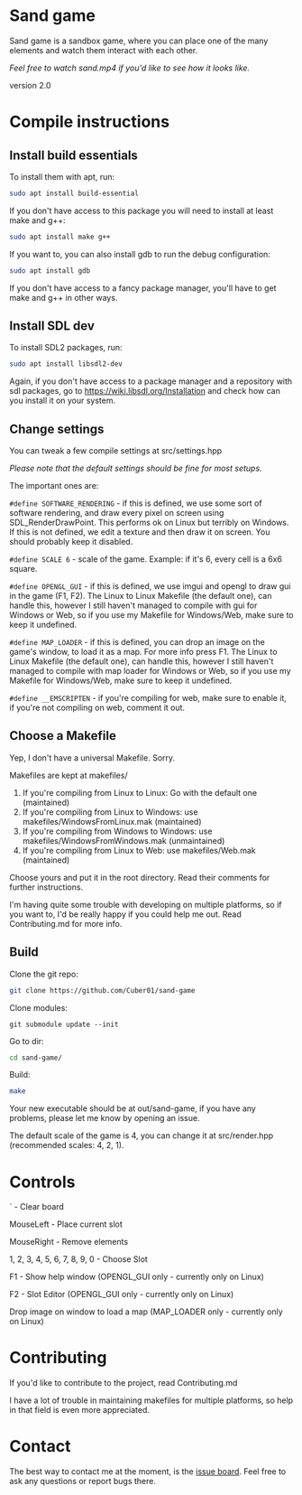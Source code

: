 # Sand game

Sand game is a sandbox game, where you can place one of the many elements and watch them interact with each other.

*Feel free to watch sand.mp4 if you'd like to see how it looks like.*

version 2.0

# Compile instructions

## Install build essentials


To install them with apt, run:
```sh
sudo apt install build-essential
```

If you don't have access to this package you will need to install at least make and g++:
```sh
sudo apt install make g++
```

If you want to, you can also install gdb to run the debug configuration:
```sh
sudo apt install gdb
```

If you don't have access to a fancy package manager, you'll have to get make and g++ in other ways.

## Install SDL dev

To install SDL2 packages, run:
```sh
sudo apt install libsdl2-dev
```

Again, if you don't have access to a package manager and a repository with sdl packages, go to https://wiki.libsdl.org/Installation and check how can you install it on your system.

## Change settings

You can tweak a few compile settings at src/settings.hpp 

*Please note that the default settings should be fine for most setups.*


The important ones are:

``#define SOFTWARE_RENDERING`` - if this is defined, we use some sort of software rendering, and draw every pixel on screen using SDL_RenderDrawPoint. This performs ok on Linux but terribly on Windows. If this is not defined, we edit a texture and then draw it on screen. You should probably keep it disabled.

``#define SCALE 6`` - scale of the game. Example: if it's 6, every cell is a 6x6 square.

``#define OPENGL_GUI`` - if this is defined, we use imgui and opengl to draw gui in the game (F1, F2). The Linux to Linux Makefile (the default one), can handle this, however I still haven't managed to compile with gui for Windows or Web, so if you use my Makefile for Windows/Web, make sure to keep it undefined.

``#define MAP_LOADER`` - if this is defined, you can drop an image on the game's window, to load it as a map. For more info press F1. The Linux to Linux Makefile (the default one), can handle this, however I still haven't managed to compile with map loader for Windows or Web, so if you use my Makefile for Windows/Web, make sure to keep it undefined.

``#define __EMSCRIPTEN`` - if you're compiling for web, make sure to enable it, if you're not compiling on web, comment it out.

## Choose a Makefile

Yep, I don't have a universal Makefile. Sorry.

Makefiles are kept at makefiles/

1. If you're compiling from Linux to Linux: Go with the default one (maintained)
2. If you're compiling from Linux to Windows: use makefiles/WindowsFromLinux.mak (maintained)
3. If you're compiling from Windows to Windows: use makefiles/WindowsFromWindows.mak (unmaintained)
4. If you're compiling from Linux to Web: use makefiles/Web.mak (maintained)

Choose yours and put it in the root directory.
Read their comments for further instructions.


I'm having quite some trouble with developing on multiple platforms, so if you want to, I'd be really happy if you could help me out.  Read Contributing.md for more info.

## Build

Clone the git repo:
```sh
git clone https://github.com/Cuber01/sand-game
```

Clone modules:
```
git submodule update --init
```

Go to dir:
```sh
cd sand-game/
```

Build:
```sh
make
```

Your new executable should be at out/sand-game, if you have any problems, please let me know by opening an issue.

The default scale of the game is 4, you can change it at src/render.hpp (recommended scales: 4, 2, 1).

# Controls

` - Clear board

MouseLeft - Place current slot

MouseRight - Remove elements

1, 2, 3, 4, 5, 6, 7, 8, 9, 0 - Choose Slot

F1 - Show help window (OPENGL_GUI only - currently only on Linux)

F2 - Slot Editor (OPENGL_GUI only - currently only on Linux)

Drop image on window to load a map (MAP_LOADER only - currently only on Linux)

# Contributing

If you'd like to contribute to the project, read Contributing.md

I have a lot of trouble in maintaining makefiles for multiple platforms, so help in that field is even more appreciated.

# Contact

The best way to contact me at the moment, is the [issue board](https://github.com/Cuber01/sand-game/issues).
Feel free to ask any questions or report bugs there.

